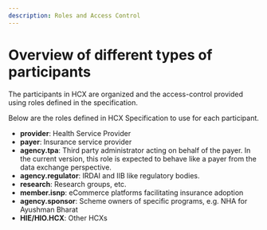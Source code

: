 ```yaml
---
description: Roles and Access Control
---
```


# Overview of different types of participants

The participants in HCX are organized and the access-control provided using roles defined in the specification.

Below are the roles defined in HCX Specification to use for each participant.

* **provider**: Health Service Provider
* **payer**: Insurance service provider
* **agency.tpa**: Third party administrator acting on behalf of the payer. In the current version, this role is expected to behave like a payer from the data exchange perspective.
* **agency.regulator**: IRDAI and IIB like regulatory bodies.
* **research**: Research groups, etc.
* **member.isnp**: eCommerce platforms facilitating insurance adoption
* **agency.sponsor**: Scheme owners of specific programs, e.g. NHA for Ayushman Bharat
* **HIE/HIO.HCX**: Other HCXs

